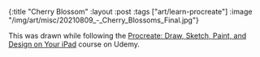 {:title "Cherry Blossom"
 :layout :post
 :tags ["art/learn-procreate"]
 :image "/img/art/misc/20210809_-_Cherry_Blossoms_Final.jpg"}

This was drawn while following the [Procreate: Draw, Sketch, Paint, and Design
on Your iPad][udemy] course on Udemy.

[udemy]: https://www.udemy.com/course/procreate-draw-sketch-paint-and-design-on-your-ipad/
